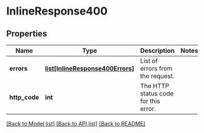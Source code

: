 # InlineResponse400

## Properties
Name | Type | Description | Notes
------------ | ------------- | ------------- | -------------
**errors** | [**list[InlineResponse400Errors]**](InlineResponse400Errors.md) | List of errors from the request. | 
**http_code** | **int** | The HTTP status code for this error. | 

[[Back to Model list]](../README.md#documentation-for-models) [[Back to API list]](../README.md#documentation-for-api-endpoints) [[Back to README]](../README.md)

